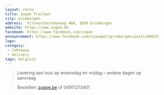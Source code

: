 ```yaml
---
layout: resto
title: Zugoe Traiteur
city: Grimbergen
address:  Vilvoordsesteenweg 408, 1850 Grimbergen 
website: https://www.zugoe.be
facebook: https://www.facebook.com/zugoe
announcement: https://www.facebook.com/vianapoligrimbergen/posts/686243768660201
logo: 
category: 
 - takeaway 
 - delivery
tags: belgisch
---
```


> Levering aan huis op woensdag en vrijdag – andere dagen op aanvraag

> Bestellen: [zugoe.be](https://www.zugoe.be/nl/onze-maaltijden/) of 0497/213401